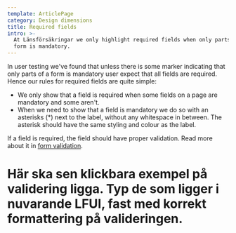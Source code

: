 ```yaml
---
template: ArticlePage
category: Design dimensions
title: Required fields
intro: >-
  At Länsförsäkringar we only highlight required fields when only parts of a
  form is mandatory.
---
```

In user testing we've found that  unless there is some marker indicating that only parts of a form is mandatory user expect that all fields are required. Hence our rules for required fields are quite simple:

* We only show that a field is required when some fields on a page are mandatory and some aren't.
* When we need to show that a field is mandatory we do so with an asterisks (*) next to the label, without any whitespace in between. The asterisk should have the same styling and colour as the label.

If a field is required, the field should have proper validation. Read more about it in [form validation](../form-validation).

# Här ska sen klickbara exempel på validering ligga. Typ de som ligger i nuvarande LFUI, fast med korrekt formattering på valideringen.
